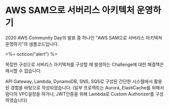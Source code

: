 # AWS SAM으로 서버리스 아키텍처 운영하기

2020 AWS Community Day의 발표 중 하나인 "AWS SAM으로 서버리스 아키텍쳐 운영하기"의 샘플코드입니다.

<span class="float-left text-red tooltipped tooltipped-n" aria-label="Does not meet accessibility standards"><%= octicon("alert") %></span>
<div class="text-green mb-2 ml-4">
  복잡한 구성으로 서버리스 아키텍쳐를 구성할 때 발생하는 Challenge에 대한 해결책은 제시할 수 없습니다.
</div>

API Gateway, Lambda, DynamoDB, SNS, SQS로 구성된 간단한 시스템에서 활용된 경험을 바탕으로 작성되었습니다. (일부 프로젝트는 Aurora, ElastiCache를 위해서 람다의 VPC설정을 하거나, JWT인증을 위해 Lambda로 Custom Authorizer를 구성하였습니다) 